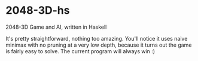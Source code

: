 2048-3D-hs
==========

2048-3D Game and AI, written in Haskell

It's pretty straightforward, nothing too amazing. You'll notice it uses naive minimax with no pruning at a very low depth, because it turns out the game is fairly easy to solve. The current program will always win :)
